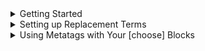 <details><summary>Getting Started</summary>

Your first Unprompted template. It's a big step, I know. You feeling nervous? A sense of tremendous pressure maybe? Don't worry, it's not that hard to set this thing up.

For the purposes of this guide, we will construct a basic "human generator" similar to the one that is included with the repo download.

<details><summary>Step 1: Create the entry point</summary>

In the root directory of the WebUI app, navigate to `extensions/unprompted/templates`. This is where all your templates belong - you can organize the files here in any way you like.

Create a blank text file called `example.txt`. This will serve as the "entry point" for our new template.

Open up your new file and enter the following text:

```
Photo of a man
```

Save the file and boot up your Unprompted interface. I will be using [Automatic's repo](https://github.com/AUTOMATIC1111/stable-diffusion-webui) for this guide, but you can follow along with the standalone `unprompted_dry.py` if you prefer.

Now enter the following as your prompt and press generate:

```
[call example]
```

You can check the information underneath the resulting picture to confirm that Stable Diffusion received the correct prompt ("Photo of a man").

![image](https://user-images.githubusercontent.com/95403634/198932275-a9072004-15ab-4076-81a4-9d5e059a0084.png)

Cool! Now let's proceed to the good stuff...

</details>

<details><summary>Step 2: Using the [choose] shortcode</summary>

Let's ask Unprompted to choose between a man and a woman. This is easy to do:

```
Photo of a [choose]man|woman[/choose]
```

> **💡 Tip:** All of the code in this guide refers to our example.txt file unless otherwise noted. Remember to save your file with each change!

> **💡 Tip:** You do NOT need to restart the web UI when making changes to your text files.

We can use the vertical pipe (i.e. `|`) to separate our options.

Now, what if we want to specify the hair color for our subject? We could do something like this...

`Photo of a [choose]red|blue|yellow|green[/choose]-haired [choose]man|woman[/choose]`

...but as you can imagine, the list of options can become quite lengthy and difficult to manage. There's a better way. **We will create a separate file called `color.txt` and put our colors there.** In programming, this is akin to an "object-oriented approach."

To make our life even easier, we can put our options on individual lines instead of relying on the vertical pipe.

So here's our new `color.txt`:

```
[choose]
red
blue
yellow
green
pink
[/choose]
```

Feel free to add a bunch of other colors - I'm keeping things brief for the guide.

Now, we can reference our new file in `example.txt` like this:

`Photo of a [call color]-haired [choose]man|woman[/choose]`

Yes, we are using a `[call]` shortcode inside of another file. This is perhaps one of the most powerful things about Unprompted!

![image](https://user-images.githubusercontent.com/95403634/198935189-03a671ab-1449-48b8-a5c7-ddc7855ae26b.png)

Next, let's check out some other shortcodes we can use.

</details>

<details><summary>Step 3: Managing Stable Diffusion options with [set]</summary>

Unprompted has the ability to manage variables using `[set]` and `[get]`. You can create your own variables or even adjust the system variables used by the image generator.

At the bottom of `example.txt`, let's force a seed value of "1" to help with later debugging:

```
[set seed]1[/set]
```

For improved image quality, we can also force a CFG scale of 7 and turn on the "Restore Faces" option:

```
[set cfg_scale]7[/set]
[set restore_faces]1[/set]
```

Now no matter how we change the UI, our template will continue using these optimized values.

</details>

<details><summary>Step 4: Overriding parts of the template</summary>

Imagine a situation where you want the randomness a template offers, but you need to lock in a certain word or phrase of your choosing.

For example, maybe we want to generate a "panda" instead of a "man" or "woman." Do we have to destructively edit our template file? No! We can use the `[overrides]` shortcode for this. Here's how:

In `example.txt`, we need to wrap the man/woman phrase with a variable that will act like a category:

```
[set subject _out][choose]man|woman[/choose][/set]
```

I'm calling this variable `subject` but you can name it anything you like.

The `_out` argument indicates to Unprompted that we want to print this variable immediately for use in our prompt. Sometimes you don't want to do this, like when we set the CFG scale and Restore Faces earlier.

Now, inside of our web UI, we can change the prompt to this:

```
[overrides subject="panda"][call example]
```

That's it, now you've got pandas!

![image](https://user-images.githubusercontent.com/95403634/198938606-1ba13254-c7d7-44e8-8609-7e329686613d.png)

In the final section, we will learn about some more advanced functions.

</details>

<details><summary>Step 5: Conditional shortcodes</summary>

The last subject I want to discuss are the conditional shortcodes `[if]` and `[chance]`. These will evaluate given variable(s) in deciding what to output.

For our demo, we will run a check on the `subject` variable, and if it's set to `man`, we will make him wear a business suit 75% of the time. Here's how we can do this:

On a new line, we will write `wearing a business suit` inside of a conditional check...

```
[if subject="man"]wearing a business suit[/if]
```

> **💡 Tip:** Unprompted will automatically convert any linebreaks in our template to spaces, and it will also remove unnecessary/double spaces at the end of the processing chain.

Finally, if we want to make this occur only 75% of the time, we introduce `[chance]`:

```
[if subject="man"][chance 75]wearing a business suit[/chance][/if]
```

![image](https://user-images.githubusercontent.com/95403634/198940097-8102c57e-7b05-4aef-87e5-1c05606d73d9.png)

He'd like to congratulate you on making it this far.

</details>

<details><summary>GG no RE</summary>

I hope you found this starter guide useful and now have a better idea of what Unprompted brings to the table!

We have only scratched the surface here - when you're ready to do a deeper dive, please check out the full documentation here (or simply click on the Manual tab if you're inside of the app itself):

[Unprompted Manual](MANUAL.md)

Good luck!

</details>

</details>

<details><summary>Setting up Replacement Terms</summary>

Do you regularly use LORA files or other embeddings in your Stable Diffusion prompts? If so, you probably know that it can be a challenge to keep track of all the different filenames, trigger words, and optimal weights to use in your prompts.

You can solve this by setting up replacement terms with Unprompted.

Let's say you have the following prompt with a couple LORA tags:

```
an amazing illustration of pepe_frog<lora:pepeFrog_v20:0.8> bloodstainai<lora:bloodstainedVector_v10:0.75>
```

You can use the `[replace]` shortcode to perform find-and-replace operations on the inner content. So if we specify `[replace red=blue]`, then all instances of "red" will be swapped to "blue."

Here's where it gets interesting: **we can load our replacement strings from external files.**

## Dictionary setup

In your `unprompted` folder, create a subdirectory called `user` and make a file called `replacements.json` inside of that (i.e. `unprompted/user/replacements.json`).

Open `replacements.json` in your text editor of choice.

Let's write our new dictionary with "from":"to" replacement pairings:

```
{
	"from something":"to something else"
}
```

In place of `from something`, we want to insert an easy-to-remember shorthand for the complicated LORA tag.

Looking at the example prompt, we'll use `pepe the frog` for the first tag. Here is our updated dictionary:

```
{
	"pepe the frog":"pepe_frog<lora:pepeFrog_v20:0.8>"
}
```

Now, let's add a comma and a linebreak for the next entry.

We don't want to use `bloodstained` as our shorthand because it's too generic - sometimes you may want to include "bloodstained" in your prompts without invoking the LORA embedding. So we'll use `in the style of bloodstained` instead. We can also add an **alternative replacement** such as `bloodstained style` with a vertical pipe delimiter.

Here is our dictionary with both entries:

```
{
	"pepe the frog":"pepe_frog<lora:pepeFrog_v20:0.8>",
	"in the style of bloodstained|bloodstained style":"bloodstainai<lora:bloodstainedVector_v10:0.75>"
}
```

Save the file. To use it in your prompts, you must set it to the `_load` value of your `[replace]` block as shown below:

```
[replace _load="user/replacements.json"]an amazing illustration of pepe the frog in the style of bloodstained[/replace]
```

And you're done!

## How to automatically include [replace] in your prompts

If you're happy with your dictionary, you probably don't want to manually write `[replace]` all the time. Luckily, you don't have to.

Create or open a file called `config_user.json` in the root of `unprompted`.

Add an entry called `templates` as shown below:

```
{
	"templates":
	{
		"default":"[replace _load='user/replace.json']*[/replace]"
	}
}
```

The asterisk wildcard represents any prompt. Restart the WebUI and you're all set!

</details>

<details><summary>Using Metatags with Your [choose] Blocks</summary>

In this guide, we will utilize the `[tags]` and `[filter_tags]` shortcodes to create a more dynamic `[choose]` block.

Let's say we want to generate a random animal. We can use the following prompt:

```
[choose]
	dog
	cat
	lion
	tiger
	wolf
	lizard
	turtle
	crocodile
	newt
	salamander
	frog
[/choose]
```

But what if we want to generate a random animal that is also a reptile? We could create a separate `[choose]` block for reptiles, but that would be time-consuming and redundant. Instead, we can use the `[tags]` shortcode to filter our options.

We can sort our animals into three categories: `mammal`, `reptile`, and `amphibian`. Here's how we can do this:

```
[choose]
	[tags mammal]
		dog
		cat
		lion
		tiger
		wolf
	[/tags]
	[tags reptile]
		lizard
		turtle
		crocodile
	[/tags]
	[tags amphibian]
		newt
		salamander
		frog
	[/tags]
[/choose]
```

Now we can simply write `[filter_tags reptile]` before our `[choose]` block to select a random reptile.

Note that the `[tags]` shortcode is not limited to use with `[choose]` blocks. You can use it anywhere in your template to create grouped content that can be filtered by `[filter_tags]`.

We can also write multiple tags in a single `[tags]` block. Both reptiles and amphibians are known for laying eggs, so we can add a `lays_eggs` tag to both of those categories and use it as our filter criteria:

```
[filter_tags lays_eggs]
[choose]
	[tags mammal]
		dog
		cat
		lion
		tiger
		wolf
	[/tags]
	[tags reptile lays_eggs]
		lizard
		turtle
		crocodile
	[/tags]
	[tags amphibian lays_eggs]
		newt
		salamander
		frog
	[/tags]
[/choose]
```

Now it will only select animals that lay eggs - either a reptile or an amphibian.

For our final example, let's say we want to generate a mammal that is **not** a feline. To achieve this, we will first create `feline` and `canine` genus tags within the mammal category (yes, we can use nested `[tags]`!):

```
[choose]
	[tags mammal]
		[tags genus="feline"]
			cat
			lion
			tiger
		[/tags]
		[tags genus="canine"]
			dog
			wolf
		[/tags]
	[/tags]
	[tags reptile lays_eggs]
		lizard
		turtle
		crocodile
	[/tags]
	[tags amphibian lays_eggs]
		newt
		salamander
		frog
	[/tags]
[/choose]
```

Then we update our filter to exclude the `feline` genus using the `!` operator:

```
[filter_tags mammal genus="!feline"]
```

With this setup, we will only get `dog` or `wolf` as a result.

As you can see, `[tags]` and `[filter_tags]` are very flexible - you can use them to create complex, multi-layered prompts that are easy to maintain.

For more information on these shortcodes, please consult the [Unprompted Manual](MANUAL.md).

</details>